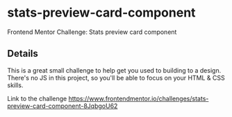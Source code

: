 # stats-preview-card-component

Frontend Mentor Challenge: Stats preview card component

## Details

This is a great small challenge to help get you used to building to a design. There's no JS in this project, so you'll be able to focus on your HTML & CSS skills.

Link to the challenge https://www.frontendmentor.io/challenges/stats-preview-card-component-8JqbgoU62
